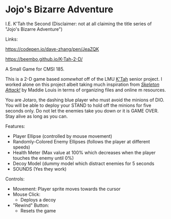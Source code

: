 # Jojo's Bizarre Adventure

I.E. K'Tah the Second (Disclaimer: not at all claiming the title series of "Jojo's Bizarre Adventure")

Links:

https://codepen.io/dave-zhang/pen/JeaZQK

https://beembo.github.io/K-Tah-2-D/

A Small Game for CMSI 185.

This is a 2-D game based _somewhat_ off of the LMU [K'Tah](https://github.com/lmucs/ktah) senior project. I worked alone on this project albeit taking much inspiration from [_Skeleton Attack!_](https://mlouis2.github.io/chaser/) by Maddie Louis in terms of organizing files and online m resources. 

You are Jotaro, the dashing blue player who must avoid the minions of DIO. You will be able to deploy your STAND to hold off the minions for five seconds only. Do not let the enemies take you down or it is GAME OVER. Stay alive as long as you can.

Features:
  - Player Ellipse (controlled by mouse movement)
  - Randomly-Colored Enemy Ellipses (follows the player at different speeds)
  - Health Meter (Max value at 100% which decreases when the player touches the enemy until 0%)
  - Decoy Model (dummy model which distract enemies for 5 seconds
  - SOUNDS (Yes they work)

Controls:
  - Movement: Player sprite moves towards the cursor
  - Mouse Click:
    - Deploys a decoy
  - "Rewind" Button:
    - Resets the game
